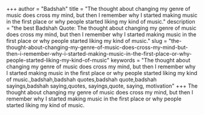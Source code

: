 +++
author = "Badshah"
title = "The thought about changing my genre of music does cross my mind, but then I remember why I started making music in the first place or why people started liking my kind of music."
description = "the best Badshah Quote: The thought about changing my genre of music does cross my mind, but then I remember why I started making music in the first place or why people started liking my kind of music."
slug = "the-thought-about-changing-my-genre-of-music-does-cross-my-mind-but-then-i-remember-why-i-started-making-music-in-the-first-place-or-why-people-started-liking-my-kind-of-music"
keywords = "The thought about changing my genre of music does cross my mind, but then I remember why I started making music in the first place or why people started liking my kind of music.,badshah,badshah quotes,badshah quote,badshah sayings,badshah saying,quotes, sayings,quote, saying, motivation"
+++
The thought about changing my genre of music does cross my mind, but then I remember why I started making music in the first place or why people started liking my kind of music.
